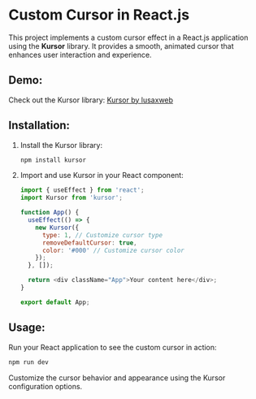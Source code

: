 # Custom Cursor in React.js

This project implements a custom cursor effect in a React.js application using the **Kursor** library. It provides a smooth, animated cursor that enhances user interaction and experience.

## **Demo:**
Check out the Kursor library: [Kursor by lusaxweb](https://lusaxweb.github.io/Kursor/)

## **Installation:**

1. Install the Kursor library:
   ```bash
   npm install kursor
   ```

2. Import and use Kursor in your React component:

   ```javascript
   import { useEffect } from 'react';
   import Kursor from 'kursor';

   function App() {
     useEffect(() => {
       new Kursor({
         type: 1, // Customize cursor type
         removeDefaultCursor: true,
         color: '#000' // Customize cursor color
       });
     }, []);

     return <div className="App">Your content here</div>;
   }

   export default App;
   ```

## **Usage:**

Run your React application to see the custom cursor in action:

```bash
npm run dev
```

Customize the cursor behavior and appearance using the Kursor configuration options.